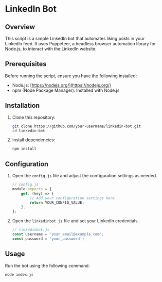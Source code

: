 # LinkedIn Bot

## Overview

This script is a simple LinkedIn bot that automates liking posts in your LinkedIn feed. It uses Puppeteer, a headless browser automation library for Node.js, to interact with the LinkedIn website.

## Prerequisites

Before running the script, ensure you have the following installed:

- Node.js: [https://nodejs.org/](https://nodejs.org/)
- npm (Node Package Manager): Installed with Node.js

## Installation

1. Clone this repository:

    ```bash
    git clone https://github.com/your-username/linkedin-bot.git
    cd linkedin-bot
    ```

2. Install dependencies:

    ```bash
    npm install
    ```

## Configuration

1. Open the `config.js` file and adjust the configuration settings as needed.

    ```javascript
    // config.js
    module.exports = {
        get: (key) => {
            // Add your configuration settings here
            return YOUR_CONFIG_VALUE;
        },
    };
    ```

2. Open the `linkedinbot.js` file and set your LinkedIn credentials.

    ```javascript
    // linkedinbot.js
    const username = 'your_email@example.com';
    const password = 'your_password';
    ```

## Usage

Run the bot using the following command:

```bash
node index.js
